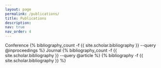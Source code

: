 ```yaml
---
layout: page
permalink: /publications/
title: Publications
description:
nav: true
nav_order: 4
---
```

<!-- _pages/publications.md -->
<div class="publications">
<span class="badge font-weight-bold danger-color-dark align-middle" style="width: 110px;">
    Conference <span class="badge badge-danger">{% bibliography_count -f {{ site.scholar.bibliography }} --query @inproceedings %}</span>
</span>
<span class="badge font-weight-bold primary-color-dark align-middle" style="width: 110px;">
    Journal <span class="badge badge-primary">{% bibliography_count -f {{ site.scholar.bibliography }} --query @article %}</span>
</span>
<!-- <span class="badge font-weight-bold success-color-dark align-middle" style="width: 110px;">
    Book Chapter <span class="badge badge-success">{% bibliography_count -f {{ site.scholar.bibliography }} --query @book %}</span>
</span> -->
{% bibliography -f {{ site.scholar.bibliography }} %}
</div>

<!-- <div class="publications">
<h2>Papers Under Review</h2>
<span class="badge font-weight-bold danger-color-dark align-middle" style="width: 110px;">
    Conference <span class="badge badge-danger">{% bibliography_count -f {{ site.scholar.bibliography_review }} --query @inproceedings %}</span>
</span>
<span class="badge font-weight-bold primary-color-dark align-middle" style="width: 110px;">
    Journal <span class="badge badge-primary">{% bibliography_count -f {{ site.scholar.bibliography_review }} --query @article %}</span>
</span>
{% bibliography -f {{ site.scholar.bibliography_review }} %}
</div>

<div class="publications">
<h2>Papers Under Preparation</h2>
<span class="badge font-weight-bold danger-color-dark align-middle" style="width: 110px;">
    Conference <span class="badge badge-danger">{% bibliography_count -f {{ site.scholar.bibliography_prepare }} --query @inproceedings %}</span>
</span>
<span class="badge font-weight-bold primary-color-dark align-middle" style="width: 110px;">
    Journal <span class="badge badge-primary">{% bibliography_count -f {{ site.scholar.bibliography_prepare }} --query @article %}</span>
</span>
{% bibliography -f {{ site.scholar.bibliography_prepare }} %}
</div> -->


